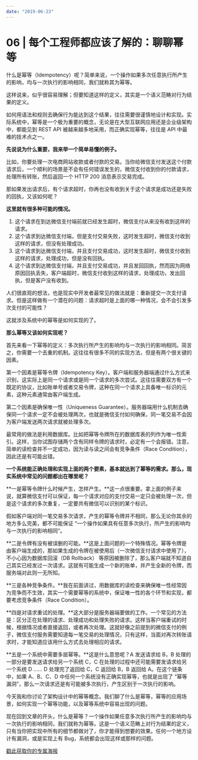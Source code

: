 ```yaml
---
date: "2019-06-23"
---  
```

      
# 06 | 每个工程师都应该了解的：聊聊幂等
什么是幂等（Idempotency）呢？简单来说，一个操作如果多次任意执行所产生的影响，均与一次执行的影响相同，我们就称其为幂等。

这样说来，似乎很容易理解；但要知道这样的定义，其实是一个语义范畴对行为结果的定义。

如何用语法和规则去确保行为能达到这个结果，往往需要很谨慎地设计和实现。实际系统中，幂等是一个极为重要的概念，无论是在大型互联网应用还是企业级架构中，都能见到 REST API 被越来越多地采用，而正确实现幂等，往往是 API 中最难的技术点之一。

**先说说为什么重要，我来举一个简单易懂的例子。**

比如，你要处理一次电商网站收款或者付款的交易。当你给微信支付发送这个付款请求后，一个顺利的场景是不会有任何错误发生的，微信支付收到你的付款请求，处理所有转账，然后返回一个 HTTP 200 消息表示交易完成。

那如果发出请求后，有个请求超时，你再也没有收到关于这个请求是成功还是失败的回执，又该如何呢？

<!-- [[[read_end]]] -->

**这里就有很多种可能的情况。**

1.  这个请求在到达微信支付端前就已经发生超时，微信支付从来没有收到这样的请求。
2.  这个请求到达微信支付端，但是支付交易失败，这时发生超时，微信支付收到这样的请求，但没有处理成功。
3.  这个请求到达微信支付端，并且支付交易成功，这时发生超时，微信支付收到这样的请求，处理成功，但是没有回执。
4.  这个请求到达微信支付端，并且支付交易成功，并且发回回执，然而因为网络原因回执丢失，客户端超时，微信支付收到这样的请求，处理成功，发出回执，但是客户没有收到。

人们很直观的想法，也是现实中开发者最常见的做法就是：重新提交一次支付请求。但是这样做有一个潜在的问题：请求超时是上面的哪一种情况，会不会引发多次支付的可能性？

这就涉及系统中的幂等是如何实现的了。

**那么幂等又该如何实现呢？**

首先来看一下幂等的定义：多次执行所产生的影响均与一次执行的影响相同。简言之，你需要一个去重的机制。这往往有很多不同的实现方法，但是有两个很关键的因素。

第一个因素是幂等令牌（Idempotency Key）。客户端和服务器端通过什么方式来识别，这实际上是同一个请求或是同一个请求的多次尝试。这往往需要双方有一个既定的协议，比如账单号或者交易令牌，这种在同一个请求上具备唯一标识的元素，这种元素通常由客户端生成。

第二个因素是确保唯一性（Uniqueness Guarantee）。服务器端用什么机制去确保同一个请求一定不会被处理两次，也就是微信支付如何确保，同一笔交易不会因为客户端发送两次请求就被处理多次。

最常用的做法是利用数据库。比如把幂等令牌所在的数据库表的列作为唯一性索引。这样，当你试图存储两个含有同样令牌的请求时，必定有一个会报错。注意，简单的读检查并不一定成功，因为读与读之间会有竞争条件（Race Condition），因此还是有可能出错。

**一个系统能正确处理和实现上面的两个要素，基本就达到了幂等的需求。那么，现实系统中常见的问题都出在哪里呢？**

**一是幂等令牌什么时候产生，怎样产生。**这一点很重要。拿上面的例子来说，就算微信支付可以保证，每一个请求对应的支付交易一定只会被处理一次，但是这个请求的多次重复，一定要共有微信可以识别的某个标识。

假如客户端对同一笔交易多次请求，产生的幂等令牌并不相同，那么无论你其余的地方多么完美，都不可能保证 “一个操作如果具有任意多次执行，所产生的影响均与一次执行的影响相同”。

**二是令牌有没有被误删的可能。**这是上面问题的一个特殊情况。幂等令牌是由客户端生成的，那如果生成的令牌在被使用后（一次微信支付请求中使用了），不小心因为数据库回滚（DB Rollback） 等原因被删除了，那么客户端就不知道自己其实已经发过一次请求。这就有可能生成一个新的账单，并产生全新的令牌，而服务端对此则一无所知。

**三是各种竞争条件。**我在前面讲过，用数据库的读检查来确保唯一性经常因为竞争而不生效，其实一个需要幂等的系统中，保证唯一性的各个环节和实现，都要考虑竞争条件（Race Condition）。

**四是对请求重试的处理。**这大部分是服务器端要做的工作。一个常见的方法是：区分正在处理的请求、处理成功和处理失败的请求。这样当客户端重试的时候，根据情况或者直接返回，或者再次处理。这就好像之前提到的微信支付的例子，微信支付服务需要知道每一笔交易的处理情况，只有这样，当面对再次转账请求时，才能知道应该用什么方式去处理相应的请求。

**五是一个系统中需要多层幂等。**这是什么意思呢？A 发送请求给 B，B 处理的一部分是要发送请求给另一个系统 C，C 在处理的过程中还可能需要发请求给另一个系统 D …… D 处理完了返回给 C，C 返回给 B，B 返回给 A。在这个链条中，如果 A、B、C、D 中任何一个系统没有正确实现幂等，也就是出现了 “幂等漏洞”，那么一次请求还是有可能被多次执行，产生区别于一次执行的影响。

今天我和你讨论了架构设计中的幂等概念。我们聊了什么是幂等，幂等的应用场景，如何实现一个幂等功能，以及幂等系统中容易出现的问题。

现在回到文章的开头，什么是幂等？一个操作如果任意多次执行所产生的影响均与一次执行的影响相同，我们就称为幂等。这是一个语义范畴上对行为结果的定义，只有当你把实现中所有的细节都做对了，你才能得到想要的效果。任何一个地方设计有漏洞，或是实现上有 Bug，系统都会出现这样或那样的问题。

[戳此获取你的专属海报](https://time.geekbang.org/activity/sale-poster?utm_source=app&utm_medium=zhuyun-article&utm_campaign=zhuyun-saleposter&utm_content=zhuyun0416)
